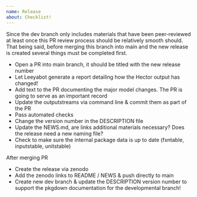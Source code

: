 ```yaml
---
name: Release
about: Checklist! 
---
```


Since the dev branch only includes materials that have been peer-reviewed at least once this PR review process should be relatively smooth should. That being said, before merging this branch into main and the new release is created several things must be completed first. 

* Open a PR into main branch, it should be titled with the new release number  
* Let Leeyabot generate a report detailing how the Hector output has changed! 
* Add text to the PR documenting the major model changes. The PR is going to serve as an important record 
* Update the outputstreams via command line & commit them as part of the PR 
* Pass automated checks
* Change the version number in the DESCRIPTION file 
* Update the NEWS.md, are links additional materials necessary? Does the release need a new naming file? 
* Check to make sure the internal package data is up to date (fxntable, inputstable, unitstable)

After merging PR 

* Create the release via zenodo 
* Add the zenodo links to README / NEWS & push directly to main 
* Create new dev branch & update the DESCRIPTION version number to support the pkgdown documentation for the developmental branch!

